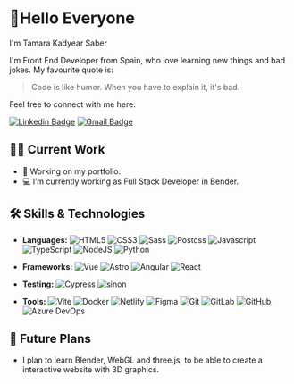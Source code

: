 # 👋Hello Everyone 
I'm Tamara Kadyear Saber

I'm  Front End Developer from Spain, who love learning new things and bad jokes.
My favourite quote is: 
>Code is like humor. When you have to explain it, it's bad.


Feel free to connect with me here:

[![Linkedin Badge](https://img.shields.io/badge/-Linkedin-blue?style=flat-square&logo=Linkedin&logoColor=white&link=https://www.linkedin.com/in/tamara-kadyear-saber/)](https://www.linkedin.com/in/tamara-kadyear-saber/)
[![Gmail Badge](https://img.shields.io/badge/-tamarakadyear@gmail.com-c14438?style=flat-square&logo=Gmail&logoColor=white&link=mailto:tamarakadyear@gmail.com)](mailto:tamarakadyear@gmail.com)

## 👩‍💻 Current Work
- 🌱 Working on my portfolio. 
- 💻 I’m currently working as Full Stack Developer in Bender.

## 🛠️ Skills & Technologies
- **Languages:** 
![HTML5](https://img.shields.io/badge/-HTML5-E34F26?style=flat-square&logo=html5&logoColor=white)
![CSS3](https://img.shields.io/badge/-CSS3-1572B6?style=flat-square&logo=css3)
![Sass](https://img.shields.io/badge/Sass-C69?logo=sass&logoColor=fff)
![Postcss](https://img.shields.io/badge/-PostCSS-red?style=flat-square&logo=postcss)
![Javascript](https://img.shields.io/badge/JavaScript-EAB300?logo=javaScript&logoColor=fff)
![TypeScript](https://img.shields.io/badge/TypeScript-3178C6?logo=typescript&logoColor=fff)
![NodeJS](https://img.shields.io/badge/Node.js-6DA55F?logo=node.js&logoColor=white)
![Python](https://img.shields.io/badge/-Python-black?style=flat-square&logo=Python)
- **Frameworks:** 
![Vue](https://img.shields.io/badge/-Vue-6DA55F?style=flat-square&logoColor=fff&logo=vuedotjs)
![Astro](https://img.shields.io/badge/Astro-BC52EE?logo=astro&logoColor=fff)
![Angular](https://img.shields.io/badge/Angular-%23DD0031.svg?logo=angular&logoColor=white)
![React](https://img.shields.io/badge/-React-black?style=flat-square&logo=react)
- **Testing:**
 ![Cypress](https://img.shields.io/badge/Cypress-69D3A7?logo=cypress&logoColor=fff)
 ![sinon](https://img.shields.io/badge/Sinon-black?logo=sinon&logoColor=fff)

- **Tools:**
![Vite](https://img.shields.io/badge/Vite-646CFF?logo=vite&logoColor=fff)
![Docker](https://img.shields.io/badge/Docker-2496ED?logo=docker&logoColor=fff)
![Netlify](https://img.shields.io/badge/Netlify-%23000000.svg?logo=netlify&logoColor=#00C7B7)
![Figma](https://img.shields.io/badge/Figma-F24E1E?logo=figma&logoColor=white)
![Git](https://img.shields.io/badge/-Git-black?style=flat-square&logo=git)
![GitLab](https://img.shields.io/badge/-GitLab-FCA121?style=flat-square&logo=gitlab)
![GitHub](https://img.shields.io/badge/-GitHub-181717?style=flat-square&logo=github)
![Azure DevOps](https://img.shields.io/badge/Azure%20DevOps-0089D6?style=flat-square&logo=azure-devops)


## 🚀 Future Plans
- I plan to learn Blender, WebGL and three.js, to be able to create a interactive website with 3D graphics.

